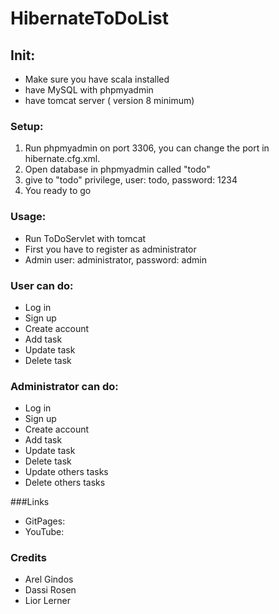 # HibernateToDoList

## Init:
* Make sure you have scala installed
* have MySQL with phpmyadmin
* have tomcat server ( version 8 minimum)
  
 ### Setup:
 1. Run phpmyadmin on port 3306, you can change the port in hibernate.cfg.xml.
 2. Open database in phpmyadmin called "todo" 
 3. give to "todo" privilege, user: todo, password: 1234
 4. You ready to go
 
 ### Usage:
 * Run ToDoServlet with tomcat 
 * First you have to register as administrator
 * Admin user: administrator, password: admin
 
 ### User can do:
 * Log in
 * Sign up
 * Create account
 * Add task
 * Update task
 * Delete task
 ### Administrator can do:
 * Log in
 * Sign up
 * Create account
 * Add task
 * Update task
 * Delete task
 * Update others tasks
 * Delete others tasks
 
 ###Links
 * GitPages:
 * YouTube:
 
 
 ### Credits
 * Arel Gindos
 * Dassi Rosen
 * Lior Lerner
 

